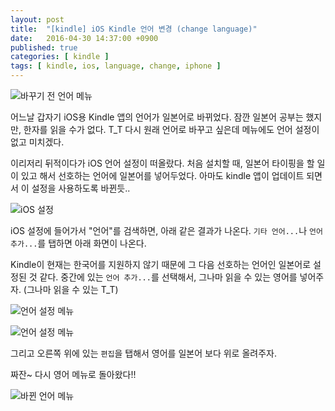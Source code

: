 ```yaml
---
layout: post
title:  "[kindle] iOS Kindle 언어 변경 (change language)"
date:   2016-04-30 14:37:00 +0900
published: true
categories: [ kindle ]
tags: [ kindle, ios, language, change, iphone ]
---
```


![바꾸기 전 언어 메뉴](/assets/img/2016-04-30-kindle-change-ios-language1.png)

어느날 갑자기 iOS용 Kindle 앱의 언어가 일본어로 바뀌었다. 잠깐 일본어 공부는 했지만, 한자를 읽을 수가 없다. T_T 다시 원래 언어로 바꾸고 싶은데 메뉴에도 언어 설정이 없고 미치겠다.

이리저리 뒤적이다가 iOS 언어 설정이 떠올랐다. 처음 설치할 때, 일본어 타이핑을 할 일이 있고 해서 선호하는 언어에 일본어를 넣어두었다. 아마도 kindle 앱이 업데이트 되면서 이 설정을 사용하도록 바뀐듯..

![iOS 설정](/assets/img/2016-04-30-kindle-change-ios-language2.png)

iOS 설정에 들어가서 "언어"를 검색하면, 아래 같은 결과가 나온다. `기타 언어...`나 `언어 추가...`를 탭하면 아래 화면이 나온다.

Kindle이 현재는 한국어를 지원하지 않기 때문에 그 다음 선호하는 언어인 일본어로 설정된 것 같다. 중간에 있는 `언어 추가...`를 선택해서, 그나마 읽을 수 있는 영어를 넣어주자. (그나마 읽을 수 있는 T_T)

![언어 설정 메뉴](/assets/img/2016-04-30-kindle-change-ios-language3.png)

![언어 설정 메뉴](/assets/img/2016-04-30-kindle-change-ios-language4.png)

그리고 오른쪽 위에 있는 `편집`을 탭해서 영어를 일본어 보다 위로 올려주자.

짜잔~ 다시 영어 메뉴로 돌아왔다!!

![바뀐 언어 메뉴](/assets/img/2016-04-30-kindle-change-ios-language5.png)
